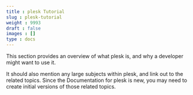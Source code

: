```yaml
---
title : plesk Tutorial
slug : plesk-tutorial
weight : 9993
draft : false
images : []
type : docs
---
```


This section provides an overview of what plesk is, and why a developer might want to use it.

It should also mention any large subjects within plesk, and link out to the related topics.  Since the Documentation for plesk is new, you may need to create initial versions of those related topics.

